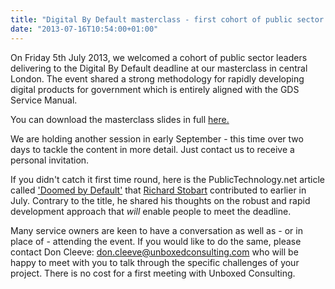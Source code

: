 ```yaml
---
title: "Digital By Default masterclass - first cohort of public sector leaders explore Agile methodology to meet the deadline"
date: "2013-07-16T10:54:00+01:00"
---
```


<p>On Friday 5th July 2013, we welcomed a cohort of public sector leaders delivering to the Digital By Default deadline at our masterclass in central London. The event shared a strong methodology for rapidly developing digital products for government which is entirely aligned with the GDS Service Manual.</p>

<p>You can download the masterclass slides in full <a href="https://www.dropbox.com/s/zukw0w2wgbpl3cs/Digital_Service_Workshop.pdf">here.</a></p>

<p>We are holding another session in early September - this time over two days to tackle the content in more detail. Just contact us to receive a personal invitation.</p>

<p>If you didn&#39;t catch it first time round, here is the PublicTechnology.net article called <a href="http://legacy.publictechnology.net/opinion/digital-default-doomed-default/37855">&#39;Doomed by Default&#39;</a> that <a href="/team#richard-stobart">Richard Stobart</a> contributed to earlier in July. Contrary to the title, he shared his thoughts on the robust and rapid development approach that <em>will</em> enable people to meet the deadline.</p>

<p>Many service owners are keen to have a conversation as well as - or in place of - attending the event. If you would like to do the same, please contact Don Cleeve: <a href="mailto:don.cleeve@unboxedconsulting.com">don.cleeve@unboxedconsulting.com</a> who will be happy to meet with you to talk through the specific challenges of your project. There is no cost for a first meeting with Unboxed Consulting.</p>
